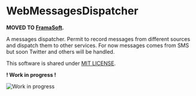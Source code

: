 # WebMessagesDispatcher

**MOVED TO [FramaSoft](https://git.framasoft.org/Cyrille37/WebMessagesDispatcher).**

A messages dispatcher. Permit to record messages from different sources and dispatch them to other services. For now messages comes from SMS but soon Twitter and others will be handled.

This software is shared under [MIT LICENSE](LICENSE).

**! Work in progress !**

![Work in progress][workInProgressImage]

[workInProgressImage]: http://upload.wikimedia.org/wikipedia/commons/thumb/2/26/Work_in_progress_%283709389075%29.jpg/320px-Work_in_progress_%283709389075%29.jpg?raw=true

